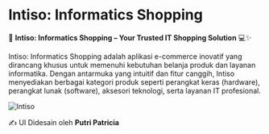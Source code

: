 
# Intiso: Informatics Shopping

🛒 **Intiso: Informatics Shopping – Your Trusted IT Shopping Solution** 💻✨

Intiso: Informatics Shopping adalah aplikasi e-commerce inovatif yang dirancang khusus untuk memenuhi kebutuhan belanja produk dan layanan informatika. Dengan antarmuka yang intuitif dan fitur canggih, Intiso menyediakan berbagai kategori produk seperti perangkat keras (hardware), perangkat lunak (software), aksesori teknologi, serta layanan IT profesional.

![Intiso](https://github.com/user-attachments/assets/935bb540-6e0d-434d-a441-72386f273f3e)

✍ UI Didesain oleh **Putri Patricia**
